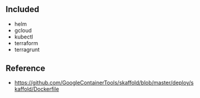 #

## Included

- helm
- gcloud
- kubectl
- terraform
- terragrunt

## Reference

- https://github.com/GoogleContainerTools/skaffold/blob/master/deploy/skaffold/Dockerfile
